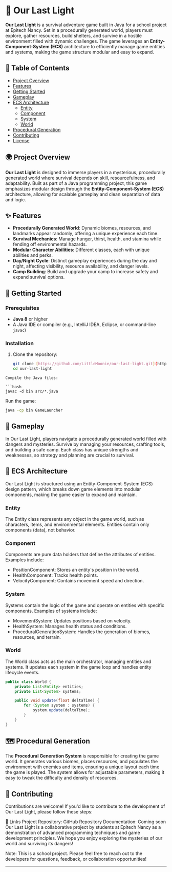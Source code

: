 # 🌌 Our Last Light

**Our Last Light** is a survival adventure game built in Java for a school project at Epitech Nancy. Set in a procedurally generated world, players must explore, gather resources, build shelters, and survive in a hostile environment filled with dynamic challenges. The game leverages an **Entity-Component-System (ECS)** architecture to efficiently manage game entities and systems, making the game structure modular and easy to expand.

## 📜 Table of Contents

- [Project Overview](#project-overview)
- [Features](#features)
- [Getting Started](#getting-started)
- [Gameplay](#gameplay)
- [ECS Architecture](#ecs-architecture)
  - [Entity](#entity)
  - [Component](#component)
  - [System](#system)
  - [World](#world)
- [Procedural Generation](#procedural-generation)
- [Contributing](#contributing)
- [License](#license)

## 🌍 Project Overview

**Our Last Light** is designed to immerse players in a mysterious, procedurally generated world where survival depends on skill, resourcefulness, and adaptability. Built as part of a Java programming project, this game emphasizes modular design through the **Entity-Component-System (ECS)** architecture, allowing for scalable gameplay and clean separation of data and logic.

## ✨ Features

- **Procedurally Generated World**: Dynamic biomes, resources, and landmarks appear randomly, offering a unique experience each time.
- **Survival Mechanics**: Manage hunger, thirst, health, and stamina while fending off environmental hazards.
- **Modular Character Abilities**: Different classes, each with unique abilities and perks.
- **Day/Night Cycle**: Distinct gameplay experiences during the day and night, affecting visibility, resource availability, and danger levels.
- **Camp Building**: Build and upgrade your camp to increase safety and expand survival options.

## 🚀 Getting Started

### Prerequisites

- **Java 8** or higher
- A Java IDE or compiler (e.g., IntelliJ IDEA, Eclipse, or command-line `javac`)

### Installation

1. Clone the repository:
   ```bash
   git clone [https://github.com/LittleMoonie/our-last-light.git](https://github.com/LittleMoonie/Our-Last-Light.git)
   cd our-last-light
```
Compile the Java files:

```bash
javac -d bin src/*.java
```
Run the game:

```bash
java -cp bin GameLauncher
```

## 🎲 Gameplay
In Our Last Light, players navigate a procedurally generated world filled with dangers and mysteries. Survive by managing your resources, crafting tools, and building a safe camp. Each class has unique strengths and weaknesses, so strategy and planning are crucial to survival.

## 🧩 ECS Architecture
Our Last Light is structured using an Entity-Component-System (ECS) design pattern, which breaks down game elements into modular components, making the game easier to expand and maintain.

### Entity
The Entity class represents any object in the game world, such as characters, items, and environmental elements. Entities contain only components (data), not behavior.

### Component
Components are pure data holders that define the attributes of entities. Examples include:

- PositionComponent: Stores an entity's position in the world.
- HealthComponent: Tracks health points.
- VelocityComponent: Contains movement speed and direction.

### System
Systems contain the logic of the game and operate on entities with specific components. Examples of systems include:

- MovementSystem: Updates positions based on velocity.
- HealthSystem: Manages health status and conditions.
- ProceduralGenerationSystem: Handles the generation of biomes, resources, and terrain.

### World
The World class acts as the main orchestrator, managing entities and systems. It updates each system in the game loop and handles entity lifecycle events.

```java
public class World {
    private List<Entity> entities;
    private List<System> systems;

    public void update(float deltaTime) {
        for (System system : systems) {
            system.update(deltaTime);
        }
    }
}
```

## 🗺️ Procedural Generation
The **Procedural Generation System** is responsible for creating the game world. It generates various biomes, places resources, and populates the environment with enemies and items, ensuring a unique layout each time the game is played. The system allows for adjustable parameters, making it easy to tweak the difficulty and density of resources.

## 🤝 Contributing
Contributions are welcome! If you'd like to contribute to the development of Our Last Light, please follow these steps:

🔗 Links
Project Repository: GitHub Repository
Documentation: Coming soon
Our Last Light is a collaborative project by students at Epitech Nancy as a demonstration of advanced programming techniques and game development principles. We hope you enjoy exploring the mysteries of our world and surviving its dangers!

Note: This is a school project. Please feel free to reach out to the developers for questions, feedback, or collaboration opportunities!

---
